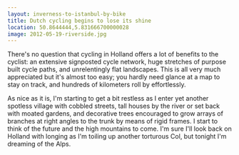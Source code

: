 ```yaml
---
layout: inverness-to-istanbul-by-bike
title: Dutch cycling begins to lose its shine
location: 50.8644444,5.831666700000028
image: 2012-05-19-riverside.jpg
---
```

There's no question that cycling in Holland offers a lot of benefits to the cyclist: an extensive signposted cycle network, huge stretches of purpose built cycle paths, and unrelentingly flat landscapes. This is all very much appreciated but it's almost too easy; you hardly need glance at a map to stay on track, and hundreds of kilometers roll by effortlessly.

As nice as it is, I'm starting to get a bit restless as I enter yet another spotless village with cobbled streets, tall houses by the river or set back with moated gardens, and decorative trees encouraged to grow arrays of branches at right angles to the trunk by means of rigid frames. I start to think of the future and the high mountains to come. I'm sure I'll look back on Holland with longing as I'm toiling up another torturous Col, but tonight I'm dreaming of the Alps.